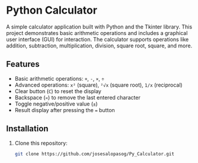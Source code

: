 # Python Calculator

A simple calculator application built with Python and the Tkinter library. This project demonstrates basic arithmetic operations and includes a graphical user interface (GUI) for interaction. The calculator supports operations like addition, subtraction, multiplication, division, square root, square, and more.

## Features

- Basic arithmetic operations: `+`, `-`, `×`, `÷`
- Advanced operations: `x²` (square), `²√x` (square root), `1/x` (reciprocal)
- Clear button (`C`) to reset the display
- Backspace (`«`) to remove the last entered character
- Toggle negative/positive value (`±`)
- Result display after pressing the `=` button

## Installation

1. Clone this repository:

   ```bash
   git clone https://github.com/josesalopasog/Py_Calculator.git